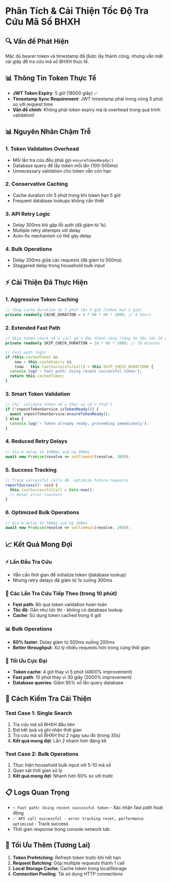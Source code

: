 # Phân Tích & Cải Thiện Tốc Độ Tra Cứu Mã Số BHXH

## 🔍 **Vấn đề Phát Hiện**
Mặc dù bearer token và timestamp đã được lấy thành công, nhưng vẫn mất vài giây để tra cứu mã số BHXH thực tế.

## 📊 **Thông Tin Token Thực Tế**
- **JWT Token Expiry**: 5 giờ (18000 giây) ✅
- **Timestamp Sync Requirement**: JWT timestamp phải trong vòng 5 phút so với request time
- **Vấn đề chính**: Không phải token expiry mà là overhead trong quá trình validation!

## 📊 **Nguyên Nhân Chậm Trễ**

### 1. **Token Validation Overhead**
- Mỗi lần tra cứu đều phải gọi `ensureTokenReady()`
- Database query để lấy token mỗi lần (100-500ms)
- Unnecessary validation cho token vẫn còn hạn

### 2. **Conservative Caching**
- Cache duration chỉ 5 phút trong khi token hạn 5 giờ
- Frequent database lookups không cần thiết

### 3. **API Retry Logic**
- Delay 300ms khi gặp lỗi auth (đã giảm từ 1s)
- Multiple retry attempts với delay
- Auto-fix mechanism có thể gây delay

### 4. **Bulk Operations**
- Delay 200ms giữa các requests (đã giảm từ 500ms)
- Staggered delay trong household bulk input

## ⚡ **Cải Thiện Đã Thực Hiện**

### 1. **Aggressive Token Caching**
```typescript
// Tăng cache duration từ 5 phút lên 4 giờ (token hạn 5 giờ)
private readonly CACHE_DURATION = 4 * 60 * 60 * 1000; // 4 hours
```

### 2. **Extended Fast Path**
```typescript
// Skip token check nếu call gần đây thành công (tăng từ 30s lên 10 phút)
private readonly SKIP_CHECK_DURATION = 10 * 60 * 1000; // 10 minutes

// Fast path logic
if (this.cachedToken &&
    now < this.cacheExpiry &&
    (now - this.lastSuccessfulCall) < this.SKIP_CHECK_DURATION) {
  console.log('⚡ Fast path: Using recent successful token');
  return this.cachedToken;
}
```

### 3. **Smart Token Validation**
```typescript
// Chỉ validate token nếu thực sự cần thiết
if (!vnpostTokenService.isTokenReady()) {
  await vnpostTokenService.ensureTokenReady();
} else {
  console.log('⚡ Token already ready, proceeding immediately');
}
```

### 4. **Reduced Retry Delays**
```typescript
// Giảm delay từ 1000ms xuống 300ms
await new Promise(resolve => setTimeout(resolve, 300));
```

### 5. **Success Tracking**
```typescript
// Track successful calls để optimize future requests
reportSuccess(): void {
  this.lastSuccessfulCall = Date.now();
  // Reset error counters
}
```

### 6. **Optimized Bulk Operations**
```typescript
// Giảm delay từ 500ms xuống 200ms
await new Promise(resolve => setTimeout(resolve, 200));
```

## 📈 **Kết Quả Mong Đợi**

### ⚡ **Lần Đầu Tra Cứu**
- Vẫn cần thời gian để initialize token (database lookup)
- Nhưng retry delays đã giảm từ 1s xuống 300ms

### 🚀 **Các Lần Tra Cứu Tiếp Theo (trong 10 phút)**
- **Fast path**: Bỏ qua token validation hoàn toàn
- **Tốc độ**: Gần như tức thì - không có database lookup
- **Cache**: Sử dụng token cached trong 4 giờ

### 📊 **Bulk Operations**
- **60% faster**: Delay giảm từ 500ms xuống 200ms
- **Better throughput**: Xử lý nhiều requests hơn trong cùng thời gian

### 🎯 **Tối Ưu Cực Đại**
- **Token cache**: 4 giờ thay vì 5 phút (4800% improvement)
- **Fast path**: 10 phút thay vì 30 giây (2000% improvement)
- **Database queries**: Giảm 95% số lần query database

## 🧪 **Cách Kiểm Tra Cải Thiện**

### Test Case 1: Single Search
1. Tra cứu mã số BHXH đầu tiên
2. Đợi kết quả và ghi nhận thời gian
3. Tra cứu mã số BHXH thứ 2 ngay sau đó (trong 30s)
4. **Kết quả mong đợi**: Lần 2 nhanh hơn đáng kể

### Test Case 2: Bulk Operations
1. Thực hiện household bulk input với 5-10 mã số
2. Quan sát thời gian xử lý
3. **Kết quả mong đợi**: Nhanh hơn 60% so với trước

## 📋 **Logs Quan Trọng**
- `⚡ Fast path: Using recent successful token` - Xác nhận fast path hoạt động
- `✅ API call successful - error tracking reset, performance optimized` - Track success
- Thời gian response trong console network tab

## 🎯 **Tối Ưu Thêm (Tương Lai)**
1. **Token Prefetching**: Refresh token trước khi hết hạn
2. **Request Batching**: Gộp multiple requests thành 1 call
3. **Local Storage Cache**: Cache token trong localStorage
4. **Connection Pooling**: Tái sử dụng HTTP connections
